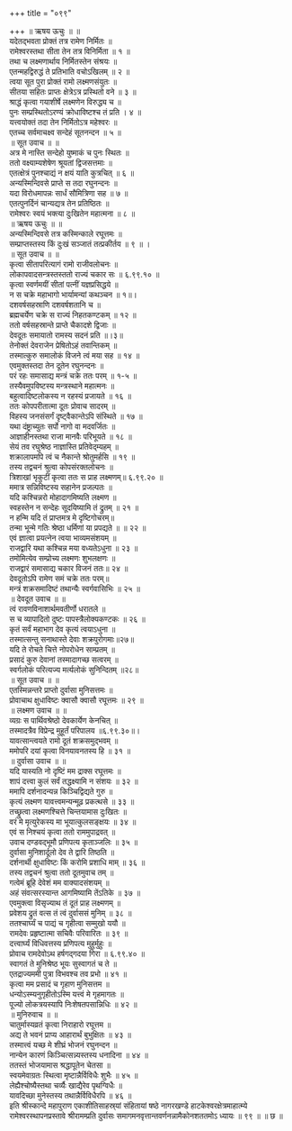 +++
title = "०९९"

+++
॥ ऋषय ऊचुः ॥ ॥  
यदेतद्भवता प्रोक्तं तत्र रामेण निर्मितः ॥  
रामेश्वरस्तथा सीता तेन तत्र विनिर्मिता ॥ १ ॥  
तथा च लक्ष्मणार्थाय निर्मितस्तेन संश्रयः ॥  
एतन्महद्विरुद्धं ते प्रतिभाति वचोऽखिलम् ॥ २ ॥  
त्वया सूत पुरा प्रोक्तं रामो लक्ष्मणसंयुतः ॥  
सीतया सहितः प्राप्तः क्षेत्रेऽत्र प्रस्थितो वने ॥ ३ ॥  
श्राद्धं कृत्वा गयाशीर्षे लक्ष्मणेन विरुद्ध्य च ॥  
पुनः सम्प्रस्थितोऽरण्यं क्रोधाविष्टश्च तं प्रति । ४ ॥  
यत्त्वयोक्तं तदा तेन निर्मितोऽत्र महेश्वरः ॥  
एतच्च सर्वमाचक्ष्व सन्देहं सूतनन्दन ॥ ५ ॥  
॥ सूत उवाच ॥ ॥  
अत्र मे नास्ति सन्देहो युष्माकं च पुनः स्थितः ॥  
ततो वक्ष्याम्यशेषेण श्रूयतां द्विजसत्तमाः ॥  
एतत्क्षेत्रं पुनश्चाद्यं न क्षयं याति कुत्रचित् ॥ ६ ॥  
अन्यस्मिन्दिवसे प्राप्ते स तदा रघुनन्दनः ॥  
यदा विरोधमापन्नः सार्धं सौमित्रिणा सह ॥ ७ ॥  
एतत्पुनर्दिनं चान्यद्यत्र तेन प्रतिष्ठितः ॥  
रामेश्वरः स्वयं भक्त्या दुःखितेन महात्मना ॥ ८ ॥  
॥ ऋषय ऊचुः ॥ ॥  
अन्यस्मिन्दिवसे तत्र कस्मिन्काले रघूत्तमः ॥  
सम्प्राप्तस्तस्य किं दुःखं सञ्जातं तत्प्रकीर्तय ॥ ९ ॥ ।  
॥ सूत उवाच ॥ ॥  
कृत्वा सीतापरित्यागं रामो राजीवलोचनः ॥  
लोकापवादसन्त्रस्तस्ततो राज्यं चकार सः ॥ ६.९९.१० ॥  
कृत्वा स्वर्णमयीं सीतां पत्नीं यज्ञप्रसिद्धये ॥  
न स चक्रे महाभागो भार्यामन्यां कथञ्चन ॥ १॥।  
दशवर्षसहस्राणि दशवर्षशतानि च ॥  
ब्रह्मचर्येण चक्रे स राज्यं निहतकण्टकम् ॥ १२ ॥  
ततो वर्षसहस्रान्ते प्राप्ते चैकादशे द्विजाः ॥  
देवदूतः समायातो रामस्य सदनं प्रति ॥।३॥  
तेनोक्तं देवराजेन प्रेषितोऽहं तवान्तिकम् ॥  
तस्मात्कुरु समालोकं विजने त्वं मया सह ॥ १४ ॥  
एवमुक्तस्तदा तेन दूतेन रघुनन्दनः ॥  
परं रहः समासाद्य मन्त्रं चक्रे ततः परम् ॥ १-५ ॥  
तस्यैवमुपविष्टस्य मन्त्रस्थाने महात्मनः ॥  
बहुत्वादिष्टलोकस्य न रहस्यं प्रजायते ॥ १६ ॥  
ततः कोपपरीतात्मा दूतः प्रोवाच सादरम् ॥  
विहस्य जनसंसर्गं दृष्ट्वैकान्तेऽपि संस्थिते ॥ १७ ॥  
यथा दंष्ट्राच्युतः सर्पो नागो वा मदवर्जितः ॥  
आज्ञाहीनस्तथा राजा मानवैः परिभूयते ॥ १८ ॥  
सेयं तव रघुश्रेष्ठ नाज्ञास्ति प्रतिवेद्म्यहम् ॥  
शक्रालापमपि त्वं च नैकान्ते श्रोतुमर्हसि ॥ १९ ॥  
तस्य तद्वचनं श्रुत्वा कोपसंरक्तलोचनः ॥  
त्रिशाखां भृकुटीं कृत्वा ततः स प्राह लक्ष्मणम्॥ ६.९९.२० ॥  
ममात्र सन्निविष्टस्य सहानेन प्रजल्पतः ॥  
यदि कश्चिन्नरो मोहादागमिष्यति लक्ष्मण ॥  
स्वहस्तेन न सन्देहः सूदयिष्यामि तं द्रुतम् ॥ २१ ॥  
न हन्मि यदि तं प्राप्तमत्र मे दृष्टिगोचरम्॥  
तन्मा भून्मे गतिः श्रेष्ठा धर्मिणां या प्रपद्यते ॥ ॥ २२ ॥  
एवं ज्ञात्वा प्रयत्नेन त्वया भाव्यमसंशयम् ॥  
राजद्वारि यथा कश्चिन्न मया वध्यतेऽधुना ॥ २३ ॥  
तमोमित्येव सम्प्रोच्य लक्ष्मणः शुभलक्षणः ॥  
राजद्वारं समासाद्य चकार विजनं ततः॥ २४ ॥  
देवदूतोऽपि रामेण समं चक्रे ततः परम्॥  
मन्त्रं शक्रसमादिष्टं तथान्यैः स्वर्गवासिभिः ॥ २५ ॥  
॥ देवदूत उवाच ॥ ॥  
त्वं रावणविनाशार्थमवतीर्णो धरातले ॥  
स च व्यापादितो दुष्टः पापस्त्रैलोक्यकण्टकः ॥ २६ ॥  
कृतं सर्वं महाभाग देव कृत्यं त्वयाऽधुना ॥  
तस्मात्सन्तु सनाथास्ते देवाः शक्रपुरोगमाः॥२७॥  
यदि ते रोचते चित्ते नोपरोधेन साम्प्रतम् ॥  
प्रसादं कुरु देवानां तस्मादागच्छ सत्वरम् ॥  
स्वर्गलोकं परित्यज्य मर्त्यलोकं सुनिन्दितम् ॥२८॥  
॥ सूत उवाच ॥ ॥  
एतस्मिन्नन्तरे प्राप्तो दुर्वासा मुनिसत्तमः ॥  
प्रोवाचाथ क्षुधाविष्टः क्वासौ क्वासौ रघूत्तमः ॥ २९ ॥  
॥ लक्ष्मण उवाच ॥ ॥  
व्यग्रः स पार्थिवश्रेष्ठो देवकार्येण केनचित् ॥  
तस्मादत्रैव विप्रेन्द्र मुहूर्तं परिपालय ॥६.९९.३०॥।  
यावत्सान्त्वयते रामो दूतं शक्रसमुद्भवम् ॥  
ममोपरि दयां कृत्वा विनयावनतस्य हि ॥ ३१ ॥  
॥ दुर्वासा उवाच ॥ ॥  
यदि यास्यति नो दृष्टिं मम द्राक्स रघूत्तमः ॥  
शापं दत्त्वा कुलं सर्वं तद्धक्ष्यामि न संशयः ॥ ३२ ॥  
ममापि दर्शनादन्यन्न किञ्चिद्विद्यते गुरु ॥  
कृत्यं लक्ष्मण यावत्त्वमन्यन्मूढ़ प्रकत्थसे ॥ ३३ ॥  
तच्छ्रुत्वा लक्ष्मणश्चित्ते चिन्तयामास दुःखितः ॥  
वरं मे मृत्युरेकस्य मा भूयात्कुलसङ्क्षयः ॥ ३४ ॥  
एवं स निश्चयं कृत्वा ततो राममुपाद्रवत् ॥  
उवाच दण्डवद्भूमौ प्रणिपत्य कृताञ्जलिः ॥ ३५ ॥  
दुर्वासा मुनिशार्दूलो देव ते द्वारि तिष्ठति ॥  
दर्शनार्थी क्षुधाविष्टः किं करोमि प्रशाधि माम् ॥ ३६ ॥  
तस्य तद्वचनं श्रुत्वा ततो दूतमुवाच तम् ॥  
गत्वेमं ब्रूहि देवेशं मम वाक्यादसंशयम् ॥  
अहं संवत्सरस्यान्त आगमिष्यामि तेंऽतिके ॥ ३७ ॥  
एवमुक्त्वा विसृज्याथ तं दूतं प्राह लक्ष्मणम् ॥  
प्रवेशय द्रुतं वत्स तं त्वं दुर्वाससं मुनिम् ॥ ३८ ॥  
ततश्चार्घ्यं च पाद्यं च गृहीत्वा सम्मुखो ययौ ॥  
रामदेवः प्रहृष्टात्मा सचिवैः परिवारितः ॥ ३९ ॥  
दत्त्वार्घ्यं विधिवत्तस्य प्रणिपत्य मुहुर्मुहुः ॥  
प्रोवाच रामदेवोऽथ हर्षगद्गदया गिरा ॥ ६.९९.४० ॥  
स्वागतं ते मुनिश्रेष्ठ भूयः सुस्वागतं च ते ॥  
एतद्राज्यममी पुत्रा विभवश्च तव प्रभो ॥ ४१ ॥  
कृत्वा मम प्रसादं च गृहाण मुनिसत्तम ॥  
धन्योऽस्म्यनुगृहीतोऽस्मि यत्त्वं मे गृहमागतः ॥  
पूज्यो लोकत्रयस्यापि निःशेषतपसान्निधिः ॥ ४२ ॥  
॥ मुनिरुवाच ॥ ॥  
चातुर्मास्यव्रतं कृत्वा निराहारो रघूत्तम ॥  
अद्य ते भवनं प्राप्य आहारार्थं बुभुक्षितः ॥ ४३ ॥  
तस्मात्त्वं यच्छ मे शीघ्रं भोजनं रघुनन्दन ॥  
नान्येन कारणं किञ्चित्सन्न्यस्तस्य धनादिना ॥ ४४ ॥  
ततस्तं भोजयामास श्रद्धापूतेन चेतसा ॥  
स्वयमेवाग्रतः स्थित्वा मृष्टान्नैर्विविधैः शुभैः ॥ ४५ ॥  
लेह्यैश्चोष्यैस्तथा चर्व्यैः खाद्यैरेव पृथग्विधैः ॥  
यावदिच्छा मुनेस्तस्य तथान्नैर्विविधैरपि ॥ ४६ ॥  
इति श्रीस्कान्दे महापुराण एकाशीतिसाहस्र्यां संहितायां षष्ठे नागरखण्डे हाटकेश्वरक्षेत्रमाहात्म्ये रामेश्वरस्थापनप्रस्तावे श्रीरामम्प्रति दुर्वासः समागमनवृत्तान्तवर्णनन्नामैकोनशततमोऽ ध्यायः ॥ ९९ ॥ ॥ छ ॥